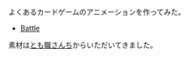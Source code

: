 よくあるカードゲームのアニメーションを作ってみた。

* [Battle](battle.html)

素材は[とも職さんち](http://www.geocities.jp/tomoshoku/)からいただいてきました。
